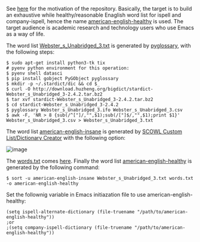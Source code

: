 See [here](https://lists.gnu.org/archive/html/help-gnu-emacs/2021-08/msg00138.html) for the motivation of the repository. Basically, the target is to build an exhaustive while healthy/reasonable Enaglish word list for ispell and company-ispell, hence the name [american-english-healthy](https://github.com/hongyi-zhao/english-wordlist/blob/master/american-english-healthy) is used. The target audience is academic research and technology users who use Emacs as a way of life.

The word list [Webster_s_Unabridged_3.txt](https://github.com/hongyi-zhao/english-wordlist/blob/master/Webster_s_Unabridged_3.txt) is generated by [pyglossary](https://github.com/ilius/pyglossary), with the following steps:

```
$ sudo apt-get install python3-tk tix
# pyenv python environment for this operation:
$ pyenv shell datasci
$ pip install gobject PyGObject pyglossary
$ mkdir -p ~/.stardict/dic && cd $_
$ curl -O http://download.huzheng.org/bigdict/stardict-Webster_s_Unabridged_3-2.4.2.tar.bz2
$ tar xvf stardict-Webster_s_Unabridged_3-2.4.2.tar.bz2
$ cd stardict-Webster_s_Unabridged_3-2.4.2
$ pyglossary Webster_s_Unabridged_3.ifo Webster_s_Unabridged_3.csv
$ awk -F, 'NR > 8 {sub(/^["]/,"",$1);sub(/["]$/,"",$1);print $1}' Webster_s_Unabridged_3.csv > Webster_s_Unabridged_3.txt
```
The word list [american-english-insane](https://github.com/hongyi-zhao/english-wordlist/blob/master/american-english-insane) is generated by [SCOWL Custom List/Dictionary Creator](http://app.aspell.net/create) with the following option:

![image](https://user-images.githubusercontent.com/11155854/128634359-d13323a0-38ab-4adb-b06e-90b093c50531.png)

The [words.txt](https://github.com/hongyi-zhao/english-wordlist/blob/master/words.txt) comes [here](https://github.com/dwyl/english-words/blob/master/words.txt). Finally the word list [american-english-healthy](https://github.com/hongyi-zhao/english-wordlist/blob/master/american-english-healthy) is generated by the following command:

```
$ sort -u american-english-insane Webster_s_Unabridged_3.txt words.txt -o american-english-healthy

```

Set the follownig variable in Emacs initiazation file to use american-english-healthy:

```emacs-lisp
(setq ispell-alternate-dictionary (file-truename "/path/to/american-english-healthy"))
;or
;(setq company-ispell-dictionary (file-truename "/path/to/american-english-healthy"))
```        
